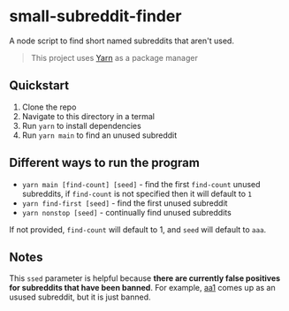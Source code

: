 # small-subreddit-finder
A node script to find short named subreddits that aren't used.

> This project uses [Yarn](https://yarnpkg.com) as a package manager

## Quickstart

1. Clone the repo
2. Navigate to this directory in a termal
3. Run `yarn` to install dependencies
4. Run `yarn main` to find an unused subreddit

## Different ways to run the program

* `yarn main [find-count] [seed]` - find the first `find-count` unused subreddits, if `find-count` is not specified then it will default to `1`
* `yarn find-first [seed]` - find the first unused subreddit
* `yarn nonstop [seed]` - continually find unused subreddits 

If not provided, `find-count` will default to 1, and `seed` will default to `aaa`.

## Notes

This `ssed` parameter is helpful because **there are currently false positives for subreddits that have been banned**. For example, [aa1](https://www.reddit.com/r/aa1) comes up as an usused subreddit, but it is just banned.
